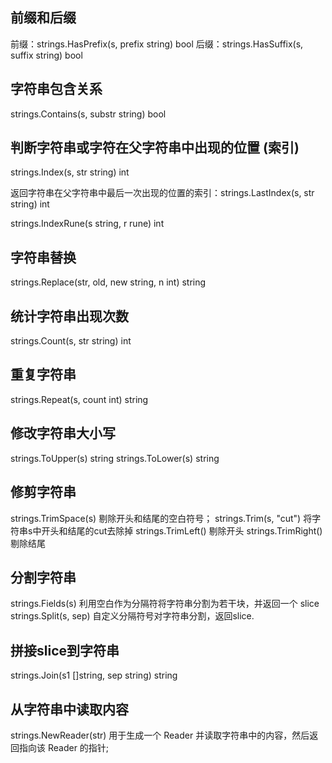 <h2>前缀和后缀</h2>
前缀：strings.HasPrefix(s, prefix string) bool
后缀：strings.HasSuffix(s, suffix string) bool

<h2>字符串包含关系</h2>
strings.Contains(s, substr string) bool

<h2>判断字符串或字符在父字符串中出现的位置 (索引)</h2>
strings.Index(s, str string) int

返回字符串在父字符串中最后一次出现的位置的索引：strings.LastIndex(s, str string) int

strings.IndexRune(s string, r rune) int

<h2>字符串替换</h2>
strings.Replace(str, old, new string, n int) string

<h2>统计字符串出现次数</h2>
strings.Count(s, str string) int

<h2>重复字符串</h2>
strings.Repeat(s, count int) string

<h2>修改字符串大小写</h2>
strings.ToUpper(s) string
strings.ToLower(s) string

<h2>修剪字符串</h2>
strings.TrimSpace(s) 剔除开头和结尾的空白符号；
strings.Trim(s, "cut") 将字符串s中开头和结尾的cut去除掉
strings.TrimLeft() 剔除开头
strings.TrimRight() 剔除结尾

<h2>分割字符串</h2>
strings.Fields(s) 利用空白作为分隔符将字符串分割为若干块，并返回一个 slice 
strings.Split(s, sep) 自定义分隔符号对字符串分割，返回slice.

<h2>拼接slice到字符串</h2>
strings.Join(s1 []string, sep string) string

<h2>从字符串中读取内容</h2>
strings.NewReader(str) 用于生成一个 Reader 并读取字符串中的内容，然后返回指向该 Reader 的指针;




